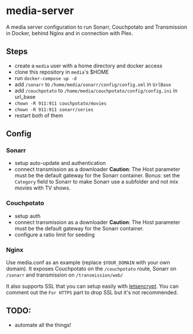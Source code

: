 # media-server
A media server configuration to run Sonarr, Couchpotato and Transmission in Docker, behind Nginx and in connection with Plex.

## Steps
- create a `media` user with a home directory and docker access
- clone this repository in `media`'s $HOME
- run `docker-compose up -d`
- add `/sonarr` to `/home/media/sonarr/config/config.xml` in `UrlBase`
- add `/couchpotato` to `/home/media/couchpotato/config/config.ini` in url_base
- `chown -R 911:911 couchpotato/movies`
- `chown -R 911:911 sonarr/series`
- restart both of them

## Config

### Sonarr
- setup auto-update and authentication
- connect transmission as a downloader
**Caution**: The Host parameter must be the default gateway for the Sonarr container. Bonus: set the `Category` field to Sonarr to make Sonarr use a subfolder and not mix movies with TV shows.

### Couchpotato
- setup auth
- connect transmission as a downloader
**Caution**: The Host parameter must be the default gateway for the Sonarr container.
- configure a ratio limit for seeding

### Nginx
Use media.conf as an example (replace `$YOUR_DOMAIN` with your own domain). It exposes Couchpotato on the `/couchpotato` route, Sonarr on `/sonarr` and transmission on `/transmission/web/`

It also supports SSL that you can setup easily with [letsencrypt](https://letsencrypt.org/). You can comment out the `For HTTPS` part to drop SSL but it's not recommended.


## TODO:
- automate all the things! 

